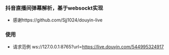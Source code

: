 ### 抖音直播间弹幕解析，基于websockt实现
* 感谢https://github.com/Sjj1024/douyin-live
### 使用
* 请求范例 ws://127.0.0.1:8765?url=https://live.douyin.com/544995324917 